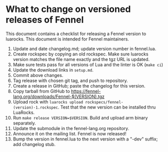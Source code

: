 # What to change on versioned releases of Fennel

This document contains a checklist for releasing a Fennel version to luarocks. This document
is intended for Fennel maintainers.

1. Update and date changelog.md; update version number in fennel.lua.
2. Create rockspec by copying an old rockspec. Make sure luarocks version
   matches the file name exactly and the tgz URL is updated.
3. Make sure tests pass for all versions of Lua and the linter is OK (`make ci`)
4. Update the download links in `setup.md`.
5. Commit above changes.
6. Tag release with chosen git tag, and push to repository.
7. Create a release in GitHub; paste the changelog for this version.
8. Copy tarball from GitHub to https://fennel-lang.org/downloads/Fennel-$(VERSION).tgz
9. Upload rock with `luarocks upload rockspecs/fennel-(version)-1.rockspec`.
   Test that the new version can be installed thru LuaRocks.
10. Run `make release VERSION=$VERSION`. Build and upload arm binary separately.
11. Update the submodule in the fennel-lang.org repository.
12. Announce it on the mailing list. Fennel is now released!
13. Bump the version in fennel.lua to the next version with a "-dev" suffix; add changelog stub.

